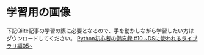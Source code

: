# 学習用の画像
下記Qiite記事の学習の際に必要となるので、手を動かしながら学習したい方はダウンロードしてください。
[Python初心者の備忘録 #10 \~DSに使われるライブラリ編05\~](https://qiita.com/Yushin-Tati/372b9d48f0c357aa24cd)
